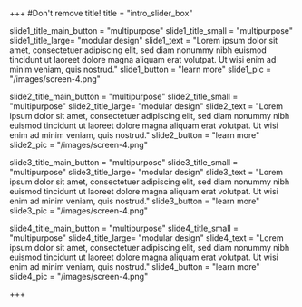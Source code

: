 +++
#Don't remove title!
title = "intro_slider_box"


slide1_title_main_button = "multipurpose"
slide1_title_small = "multipurpose"
slide1_title_large= "modular design"
slide1_text = "Lorem ipsum dolor sit amet, consectetuer adipiscing elit, sed diam nonummy nibh euismod tincidunt ut laoreet dolore magna aliquam erat volutpat. Ut wisi enim ad minim veniam, quis nostrud."
slide1_button = "learn more"
slide1_pic = "/images/screen-4.png" 


slide2_title_main_button = "multipurpose"
slide2_title_small = "multipurpose"
slide2_title_large= "modular design"
slide2_text = "Lorem ipsum dolor sit amet, consectetuer adipiscing elit, sed diam nonummy nibh euismod tincidunt ut laoreet dolore magna aliquam erat volutpat. Ut wisi enim ad minim veniam, quis nostrud."
slide2_button = "learn more"
slide2_pic = "/images/screen-4.png" 

slide3_title_main_button = "multipurpose"
slide3_title_small = "multipurpose"
slide3_title_large= "modular design"
slide3_text = "Lorem ipsum dolor sit amet, consectetuer adipiscing elit, sed diam nonummy nibh euismod tincidunt ut laoreet dolore magna aliquam erat volutpat. Ut wisi enim ad minim veniam, quis nostrud."
slide3_button = "learn more"
slide3_pic = "/images/screen-4.png" 


slide4_title_main_button = "multipurpose"
slide4_title_small = "multipurpose"
slide4_title_large= "modular design"
slide4_text = "Lorem ipsum dolor sit amet, consectetuer adipiscing elit, sed diam nonummy nibh euismod tincidunt ut laoreet dolore magna aliquam erat volutpat. Ut wisi enim ad minim veniam, quis nostrud."
slide4_button = "learn more"
slide4_pic = "/images/screen-4.png" 


+++
